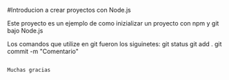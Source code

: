 #Introducion a crear proyectos con Node.js

Este proyecto es un ejemplo de como inizializar un proyecto con npm y git bajo Node.js


Los comandos que utilize en git fueron los siguinetes:
git status
git add .
git commit -m "Comentario"
```

Muchas gracias 